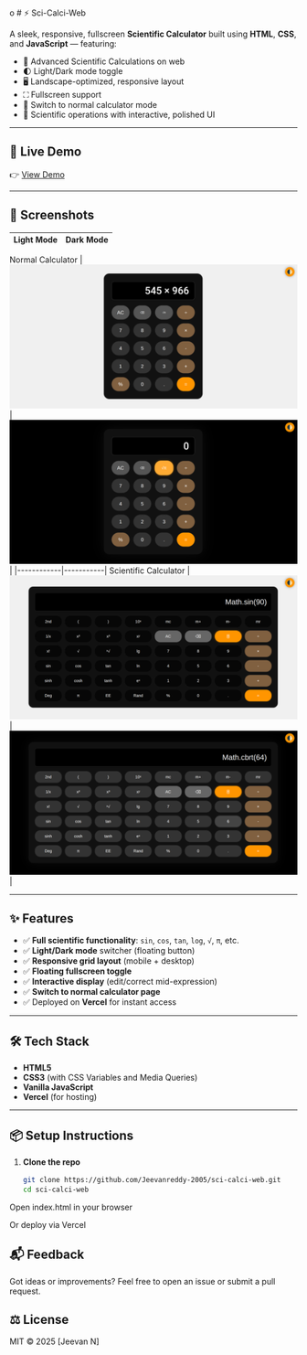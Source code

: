 o # ⚡ Sci-Calci-Web

A sleek, responsive, fullscreen **Scientific Calculator** built using **HTML**, **CSS**, and **JavaScript** — featuring:

- 🧮 Advanced Scientific Calculations on web 
- 🌓 Light/Dark mode toggle
- 🖥️ Landscape-optimized, responsive layout  
- ⛶ Fullscreen support  
- 🔁 Switch to normal calculator mode  
- 🧮 Scientific operations with interactive, polished UI  

---

## 🚀 Live Demo

👉 [View Demo](https://sci-calci-web.vercel.app)

---

## 📸 Screenshots

| Light Mode | Dark Mode |
|------------|-----------|
Normal Calculator
| ![Light Mode](assests/Light_theme.png) | ![Dark Mode](assests/Dark_theme.png) |
|------------|-----------|
Scientific Calculator
| ![Light Mode](assests/Sci_cal_Light_theme.png) | ![Dark Mode](assests/Sci_cal_Dark_theme.png) |

---

## ✨ Features

- ✅ **Full scientific functionality**: `sin`, `cos`, `tan`, `log`, `√`, `π`, etc.
- ✅ **Light/Dark mode** switcher (floating button)
- ✅ **Responsive grid layout** (mobile + desktop)
- ✅ **Floating fullscreen toggle**
- ✅ **Interactive display** (edit/correct mid-expression)
- ✅ **Switch to normal calculator page**
- ✅ Deployed on **Vercel** for instant access

---


## 🛠️ Tech Stack

- **HTML5**
- **CSS3** (with CSS Variables and Media Queries)
- **Vanilla JavaScript**
- **Vercel** (for hosting)

---

## 📦 Setup Instructions

1. **Clone the repo**

   ```bash
   git clone https://github.com/Jeevanreddy-2005/sci-calci-web.git
   cd sci-calci-web
Open index.html in your browser

Or deploy via Vercel

## 📬 Feedback
Got ideas or improvements?
Feel free to open an issue or submit a pull request.

## ⚖️ License
MIT © 2025 [Jeevan N]
